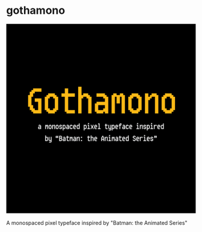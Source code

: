 # gothamono

![Gothamono cover image](gothamono-cover.png)

A monospaced pixel typeface inspired by "Batman: the Animated Series"
